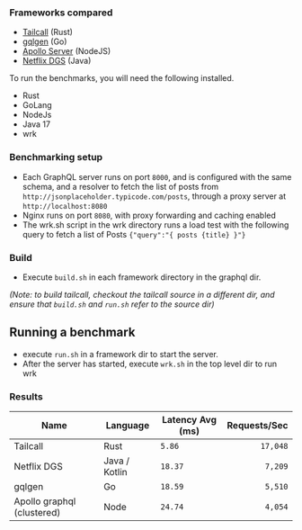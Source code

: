### Frameworks compared
- [Tailcall](https://github.com/tailcallhq/tailcall) (Rust)
- [gqlgen](https://github.com/99designs/gqlgen) (Go)
- [Apollo Server](https://www.apollographql.com/docs/apollo-server/) (NodeJS)
- [Netflix DGS](https://netflix.github.io/dgs/) (Java)

To run the benchmarks, you will need the following installed.
- Rust
- GoLang
- NodeJs
- Java 17
- wrk 

### Benchmarking setup
- Each GraphQL server runs on port `8000`, and is configured with the same schema, and a resolver to fetch the list of posts from `http://jsonplaceholder.typicode.com/posts`, through a proxy server at `http://localhost:8080`
- Nginx runs on port `8080`, with proxy forwarding and caching enabled
- The wrk.sh script in the wrk directory runs a load test with the following query to fetch a list of Posts 
```{"query":"{ posts {title} }"} ```

### Build
- Execute `build.sh` in each framework directory in the graphql dir.

*(Note: to build tailcall, checkout the tailcall source in a different dir, and ensure that `build.sh` and `run.sh` refer to the source dir)*




## Running a benchmark
- execute `run.sh` in a framework dir to start the server.
- After the server has started, execute `wrk.sh` in the top level dir to run wrk


### Results 

|Name   | Language| Latency Avg (ms) | Requests/Sec  |
|-------|---------|-----------|----------:|
| Tailcall | Rust | `5.86` | `17,048` |
| Netflix DGS | Java / Kotlin | `18.37`  | `7,209`|
| gqlgen | Go | `18.59` | `5,510` |
| Apollo graphql (clustered) | Node | `24.74` | `4,054` |

